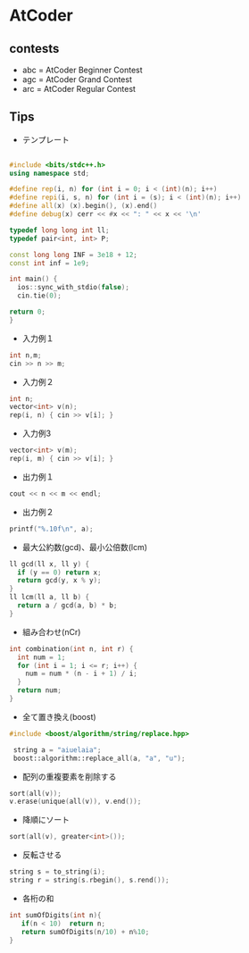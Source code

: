 # AtCoder
## contests
* abc = AtCoder Beginner Contest
* agc = AtCoder Grand Contest
* arc = AtCoder Regular Contest


## Tips

* テンプレート

```cpp
 
#include <bits/stdc++.h>
using namespace std;

#define rep(i, n) for (int i = 0; i < (int)(n); i++)
#define repi(i, s, n) for (int i = (s); i < (int)(n); i++)
#define all(x) (x).begin(), (x).end()
#define debug(x) cerr << #x << ": " << x << '\n'

typedef long long int ll;
typedef pair<int, int> P;

const long long INF = 3e18 + 12;
const int inf = 1e9;

int main() {
  ios::sync_with_stdio(false);
  cin.tie(0);

return 0;
}
```

* 入力例１
```cpp
int n,m;
cin >> n >> m;
```

* 入力例２
```cpp
int n;
vector<int> v(n);
rep(i, n) { cin >> v[i]; }
```

* 入力例3
```cpp
vector<int> v(m);
rep(i, m) { cin >> v[i]; }
```

* 出力例１
```cpp
cout << n << m << endl;
```

* 出力例２
```cpp
printf("%.10f\n", a);
```

* 最大公約数(gcd)、最小公倍数(lcm)
```cpp
ll gcd(ll x, ll y) {
  if (y == 0) return x;
  return gcd(y, x % y);
}
ll lcm(ll a, ll b) {
  return a / gcd(a, b) * b;
}
```

* 組み合わせ(nCr)
```cpp
int combination(int n, int r) {
  int num = 1;
  for (int i = 1; i <= r; i++) {
    num = num * (n - i + 1) / i;
  }
  return num;
}
```

* 全て置き換え(boost)
```cpp
#include <boost/algorithm/string/replace.hpp>

 string a = "aiuelaia";
 boost::algorithm::replace_all(a, "a", "u");
```

* 配列の重複要素を削除する
```cpp
sort(all(v));
v.erase(unique(all(v)), v.end());
```

* 降順にソート
```cpp
sort(all(v), greater<int>());
```
* 反転させる
```cpp
string s = to_string(i);
string r = string(s.rbegin(), s.rend());
```

* 各桁の和
```cpp
int sumOfDigits(int n){
   if(n < 10)  return n;
   return sumOfDigits(n/10) + n%10;
}
```
